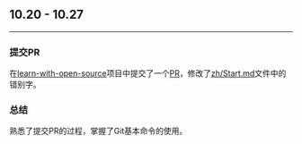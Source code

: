 ## 10.20 - 10.27
------

### 提交PR 
在[learn-with-open-source](https://github.com/zhuangbiaowei/learn-with-open-source)项目中提交了一个[PR](https://github.com/zhuangbiaowei/learn-with-open-source/pull/35)，修改了[zh/Start.md](https://github.com/zhuangbiaowei/learn-with-open-source/blob/master/zh/Start.md)文件中的错别字。

### 总结
熟悉了提交PR的过程，掌握了Git基本命令的使用。